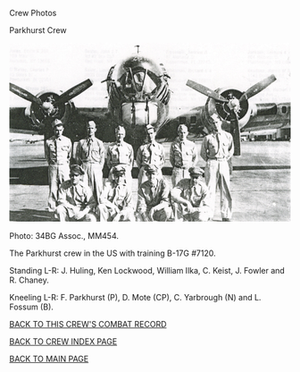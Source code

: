 
Crew Photos






 




Parkhurst Crew  
  

![](Parkhurst.jpg)  

Photo: 34BG Assoc., MM454.  

The Parkhurst crew in the US with training B-17G #7120.  

Standing L-R: J. Huling, Ken Lockwood, William Ilka, C. Keist, J. Fowler and R. Chaney.  

Kneeling L-R: F. Parkhurst (P), D. Mote (CP), C. Yarbrough (N) and L. Fossum (B).  
  

[BACK TO THIS CREW'S COMBAT RECORD](crews/Parkhurst.md)  

[BACK TO CREW INDEX PAGE](000crews.md)  

[BACK TO MAIN PAGE](index.html)


